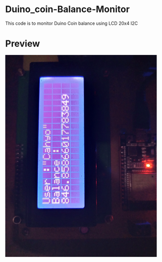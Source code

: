 # Duino_coin-Balance-Monitor

This code is to monitor Duino Coin balance using LCD 20x4 I2C

# Preview

<img src="https://github.com/Kecubunk/Duino_coin-Balance-Monitor/blob/main/image/IMG_20210917_201004_344.jpg" width="480"/>
